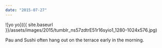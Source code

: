 ```yaml
---
date: "2015-07-27"
---
```


![yo yo]({{ site.baseurl }}/assets/images/2015/tumblr_ns57zdtrE51r16syio1_1280-1024x576.jpg)

Pau and Sushi often hang out on the terrace early in the morning.
